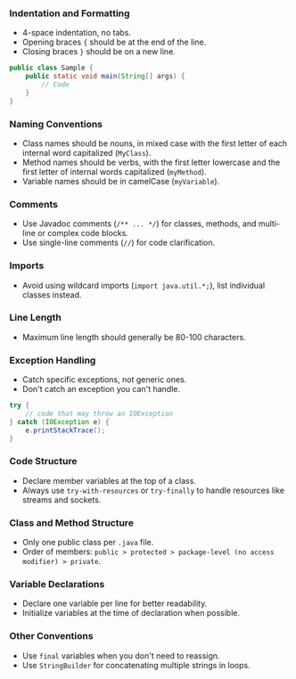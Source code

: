 ### Indentation and Formatting
- 4-space indentation, no tabs.
- Opening braces `{` should be at the end of the line.
- Closing braces `}` should be on a new line.

```java
public class Sample {
    public static void main(String[] args) {
        // Code
    }
}
```


### Naming Conventions
- Class names should be nouns, in mixed case with the first letter of each internal word capitalized (`MyClass`).
- Method names should be verbs, with the first letter lowercase and the first letter of internal words capitalized (`myMethod`).
- Variable names should be in camelCase (`myVariable`).


### Comments
- Use Javadoc comments (`/** ... */`) for classes, methods, and multi-line or complex code blocks.
- Use single-line comments (`//`) for code clarification.


### Imports
- Avoid using wildcard imports (`import java.util.*;`), list individual classes instead.


### Line Length
- Maximum line length should generally be 80-100 characters.


### Exception Handling
- Catch specific exceptions, not generic ones.
- Don't catch an exception you can't handle.

```java
try {
    // code that may throw an IOException
} catch (IOException e) {
    e.printStackTrace();
}
```


### Code Structure
- Declare member variables at the top of a class.
- Always use `try-with-resources` or `try-finally` to handle resources like streams and sockets.


### Class and Method Structure
- Only one public class per `.java` file.
- Order of members: `public > protected > package-level (no access modifier) > private`.


### Variable Declarations
- Declare one variable per line for better readability.
- Initialize variables at the time of declaration when possible.


### Other Conventions
- Use `final` variables when you don't need to reassign.
- Use `StringBuilder` for concatenating multiple strings in loops.